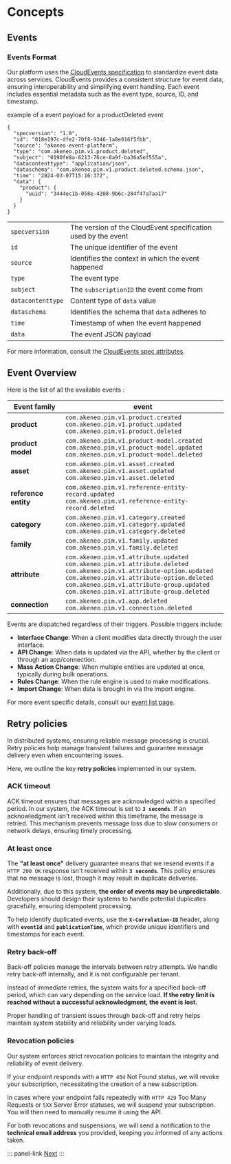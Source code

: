 # Concepts

## Events

### Events Format

Our platform uses the [CloudEvents specification](https://github.com/cloudevents/spec) to standardize event data across services. CloudEvents provides a consistent structure for event data, ensuring interoperability and simplifying event handling. Each event includes essential metadata such as the event type, source, ID, and timestamp.

example of a event payload for a productDeleted event

```json[snippet:Event]
{
  "specversion": "1.0",
  "id": "018e197c-dfe2-70f8-9346-1a8e016f5fbb",
  "source": "akeneo-event-platform",
  "type": "com.akeneo.pim.v1.product.deleted",
  "subject": "0190fe8a-6213-76ce-8a9f-ba36a5ef555a",
  "datacontenttype": "application/json",
  "dataschema": "com.akeneo.pim.v1.product.deleted.schema.json",
  "time": "2024-03-07T15:16:37Z",
  "data": {
    "product": {
      "uuid": "3444ec1b-058e-4208-9b6c-284f47a7aa17"
    }
  }
}
```

|         |   |
|----------|-----------------------------------------------|
| `specversion` | The version of the CloudEvent specification used by the event     |
| `id` | The unique identifier of the event |
| `source`            | Identifies the context in which the event happened     |
| `type`         | The event type |
| `subject`         | The `subscriptionID` the event come from |
| `datacontenttype`         | Content type of `data` value |
| `dataschema`         | Identifies the schema that `data` adheres to |
| `time`         | Timestamp of when the event happened |
| `data`         | The event JSON payload |

For more information, consult the [CloudEvents spec attributes](https://github.com/cloudevents/spec/blob/v1.0.2/cloudevents/spec.md).

## Event Overview

Here is the list of all the available events :

|  Event family       |  event |
|----------|-----------------------------------------------|
| **product** | `com.akeneo.pim.v1.product.created`<br/>`com.akeneo.pim.v1.product.updated`<br/>`com.akeneo.pim.v1.product.deleted`     |
| **product model** | `com.akeneo.pim.v1.product-model.created`<br/>`com.akeneo.pim.v1.product-model.updated`<br/>`com.akeneo.pim.v1.product-model.deleted`      |
| **asset** | `com.akeneo.pim.v1.asset.created`<br/>`com.akeneo.pim.v1.asset.updated`<br/>`com.akeneo.pim.v1.asset.deleted`     |
| **reference entity** | `com.akeneo.pim.v1.reference-entity-record.updated`<br/>`com.akeneo.pim.v1.reference-entity-record.deleted`   |
| **category** | `com.akeneo.pim.v1.category.created`<br/>`com.akeneo.pim.v1.category.updated`<br/>`com.akeneo.pim.v1.category.deleted`     |
| **family** | `com.akeneo.pim.v1.family.updated`<br/>`com.akeneo.pim.v1.family.deleted`     |
| **attribute** | `com.akeneo.pim.v1.attribute.updated`<br/>`com.akeneo.pim.v1.attribute.deleted`<br/>`com.akeneo.pim.v1.attribute-option.updated`<br/>`com.akeneo.pim.v1.attribute-option.deleted`<br/>`com.akeneo.pim.v1.attribute-group.updated`<br/>`com.akeneo.pim.v1.attribute-group.deleted`     |
| **connection** | `com.akeneo.pim.v1.app.deleted`<br/>`com.akeneo.pim.v1.connection.deleted`     |

Events are dispatched regardless of their triggers. Possible triggers include:

- **Interface Change**: When a client modifies data directly through the user interface.
- **API Change**: When data is updated via the API, whether by the client or through an app/connection.
- **Mass Action Change**: When multiple entities are updated at once, typically during bulk operations.
- **Rules Change**: When the rule engine is used to make modifications.
- **Import Change**: When data is brought in via the import engine.

For more event specific details, consult our [event list page](/akeneo-event-platform/available-events.html).

## Retry policies

In distributed systems, ensuring reliable message processing is crucial. Retry policies help manage transient failures and guarantee message delivery even when encountering issues.

Here, we outline the key **retry policies** implemented in our system.

### ACK timeout

ACK timeout ensures that messages are acknowledged within a specified period. In our system, the ACK timeout is set to **`3 seconds`**. If an acknowledgment isn't received within this timeframe, the message is retried. This mechanism prevents message loss due to slow consumers or network delays, ensuring timely processing.

### At least once

The **"at least once"** delivery guarantee means that we resend events if a `HTTP 200 OK` response isn't received within **`3 seconds`**. This policy ensures that no message is lost, though it may result in duplicate deliveries.

Additionally, due to this system, **the order of events may be unpredictable**. Developers should design their systems to handle potential duplicates gracefully, ensuring idempotent processing.

To help identify duplicated events, use the **`X-Correlation-ID`** header, along with **`eventId`** and **`publicationTime`**, which provide unique identifiers and timestamps for each event.

### Retry back-off

Back-off policies manage the intervals between retry attempts. We handle retry back-off internally, and it is not configurable per tenant.

Instead of immediate retries, the system waits for a specified back-off period, which can vary depending on the service load. **If the retry limit is reached without a successful acknowledgment, the event is lost.**

Proper handling of transient issues through back-off and retry helps maintain system stability and reliability under varying loads.

### Revocation policies

Our system enforces strict revocation policies to maintain the integrity and reliability of event delivery.

If your endpoint responds with a `HTTP 404` Not Found status, we will revoke your subscription, necessitating the creation of a new subscription.

In cases where your endpoint fails repeatedly with `HTTP 429` Too Many Requests or `5XX` Server Error statuses, we will suspend your subscription. You will then need to manually resume it using the API.

For both revocations and suspensions, we will send a notification to the **technical email address** you provided, keeping you informed of any actions taken.

::: panel-link <!-- TODO TEXT PANEL LINK -->[Next](/akeneo-event-platform/getting-started.html)
:::
